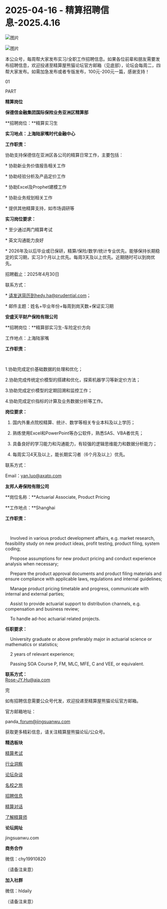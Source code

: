 # 2025-04-16 - 精算招聘信息-2025.4.16

![图片](https://mmbiz.qpic.cn/mmbiz_jpg/PVTr5cqOmdsiaicIRGthO3IhpdkibrFUWVU1xAtP9ZY24c0vAhCVJo55thjfrfia19NvibyVvich2UW9I8vGCty5LxNw/640?wx_fmt=jpeg&tp=webp&wxfrom=5&wx_lazy=1)

![图片](https://mmbiz.qpic.cn/mmbiz_png/7QRTvkK2qC63c02mKcsfAaJ8sNcicTvg22UkHHibvKiasFS9FS6E4FeV0Dibe7as7h4tm8p7EfNfI06adlGbL2icYjw/640?wx_fmt=png&tp=webp&wxfrom=5&wx_lazy=1)

本公众号，每周帮大家发布实习/全职工作招聘信息。如果各位前辈和朋友需要发布招聘信息，欢迎投递至精算屋熊猫论坛官方邮箱（见底部），论坛会每周二，四帮大家发布。如需加急发布或者专版发布，100元-200元一篇，感谢支持！

01

PART

**精算岗位**

**保德信金融集团国际保险业务亚洲区精算部**

**招聘岗位：**精算实习生

**实习地点：上海陆家嘴时代金融中心**

**工作职责：**

协助支持保德信在亚洲区各公司的精算日常工作，主要包括：

\* 协助新业务价值报告相关工作

\* 协助经验分析及产品定价工作

\* 协助Excel及Prophet建模工作

\* 协助业务规划相关工作

\* 提供其他精算支持，如市场调研等

**实习岗位要求：**

\* 至少通过两门精算考试

\* 英文沟通能力良好

\* 2026年及以后毕业或已保研，精算/保险/数学/统计专业优先。能够保持长期稳定的实习期，实习3个月以上优先。每周3天及以上优先。近期随时可以到岗优先。

招聘截止：2025年4月30日

联系方式：

\* 请发送简历到hedy.ha@prudential.com；

\* 邮件主题：姓名+毕业年份+每周到岗天数+保证实习期

**安盛天平财产保险有限公司**

**招聘岗位：**精算部实习生-车险定价方向

工作地点：上海陆家嘴

**工作职责：**

 

1.协助完成定价基础数据的处理和优化；

2.协助完成传统定价模型的搭建和优化，探索机器学习等新定价方法；

3.协助完成定价模型的定期回溯和监控工作；

4.协助完成定价指标的计算及业务数据分析等工作。

**岗位要求：**

1. 国内外重点院校精算、统计、数学等相关专业本科及以上学历；

2. 熟练使用Excel和PowerPoint等办公软件，熟悉SAS、VBA者优先；

3. 具备良好的学习能力和沟通能力，有较强的逻辑思维能力和数据分析能力；

4. 每周实习4天及以上，能长期实习者（6个月及以上）优先。

联系方式：

Email：yan.luo@axatp.com

**友邦人寿保险有限公司**

**岗位名称：**Actuarial Associate, Product Pricing 

**工作地点：**Shanghai

**工作职责：**

 

    Involved in various product development affairs, e.g. market research, feasibility study on new product ideas, profit testing, product filing, system coding;

    Propose assumptions for new product pricing and conduct experience analysis when necessary;

    Prepare the product approval documents and product filing materials and ensure compliance with applicable laws, regulations and internal guidelines;

    Manage product pricing timetable and progress, communicate with internal and external parties;

    Assist to provide actuarial support to distribution channels, e.g. compensation and business review;

    To handle ad-hoc actuarial related projects.

**任职要求：**

    University graduate or above preferably major in actuarial science or mathematics or statistics;

    2 years of relevant experience;

    Passing SOA Course P, FM, MLC, MFE, C and VEE, or equivalent.

**联系方式：**  
Rose-JY.Hu@aia.com


完

如有招聘信息需要公众号代发，欢迎投递至精算屋熊猫论坛官方邮箱。

官方邮箱地址：

panda\_forum@jingsuanwu.com

获取更多精彩信息，请关注精算屋熊猫论坛/公众号。

**精选板块**

[精算考试](https://mp.weixin.qq.com/mp/appmsgalbum?__biz=Mzg5NzkwMTMzMA==&action=getalbum&album_id=2804960172988448769#wechat_redirect)

[行业洞察](https://mp.weixin.qq.com/mp/appmsgalbum?__biz=Mzg5NzkwMTMzMA==&action=getalbum&album_id=2804965799378829313#wechat_redirect)

[论坛杂谈](https://mp.weixin.qq.com/mp/appmsgalbum?__biz=Mzg5NzkwMTMzMA==&action=getalbum&album_id=2804979947286315009#wechat_redirect)

[名校之旅](https://mp.weixin.qq.com/mp/appmsgalbum?__biz=Mzg5NzkwMTMzMA==&action=getalbum&album_id=2804975288236654595#wechat_redirect)

[招聘信息](https://mp.weixin.qq.com/mp/appmsgalbum?__biz=Mzg5NzkwMTMzMA==&action=getalbum&album_id=2809916434738069507#wechat_redirect)

[精算对话](https://mp.weixin.qq.com/mp/appmsgalbum?__biz=Mzg5NzkwMTMzMA==&action=getalbum&album_id=3028246288796221446#wechat_redirect)

[了解精算师](https://mp.weixin.qq.com/mp/appmsgalbum?__biz=Mzg5NzkwMTMzMA==&action=getalbum&album_id=2804971247444180995#wechat_redirect)

**论坛网址**

jingsuanwu.com

**商务合作**

微信：chy19910820

（请备注来意）

**加入社群**

微信：hldaily

（请备注来意）